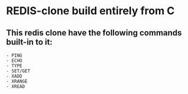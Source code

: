 # REDIS-clone build entirely from C

## This redis clone have the following commands built-in to it:
    - PING
    - ECHO
    - TYPE
    - SET/GET
    - XADD
    - XRANGE
    - XREAD
